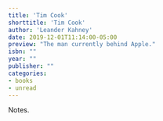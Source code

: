 ```yaml
---
title: 'Tim Cook'
shorttitle: 'Tim Cook'
author: 'Leander Kahney'
date: 2019-12-01T11:14:00-05:00
preview: "The man currently behind Apple."
isbn: ""
year: ""
publisher: ""
categories: 
- books
- unread
---
```


Notes.